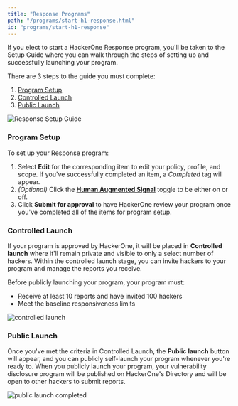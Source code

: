 ```yaml
---
title: "Response Programs"
path: "/programs/start-h1-response.html"
id: "programs/start-h1-response"
---
```


If you elect to start a HackerOne Response program, you'll be taken to the Setup Guide where you can walk through the steps of setting up and successfully launching your program.

There are 3 steps to the guide you must complete:
1. [Program Setup](#program-setup)
2. [Controlled Launch](#controlled-launch)
3. [Public Launch](#public-launch)

![Response Setup Guide](./images/h1-response-1.png)

### Program Setup
To set up your Response program:

1. Select **Edit** for the corresponding item to edit your policy, profile, and scope. If you've successfully completed an item, a *Completed* tag will appear.  
3. *(Optional)* Click the **[Human Augmented Signal](human-augmented-signal.html)** toggle to be either on or off.
4. Click **Submit for approval** to have HackerOne review your program once you've completed all of the items for program setup.

### Controlled Launch
If your program is approved by HackerOne, it will be placed in **Controlled launch** where it'll remain private and visible to only a select number of hackers. Within the controlled launch stage, you can invite hackers to your program and manage the reports you receive.

Before publicly launching your program, your program must:
   * Receive at least 10 reports and have invited 100 hackers
   * Meet the baseline responsiveness limits

![controlled launch](./images/h1-response-2.png)

### Public Launch
Once you've met the criteria in Controlled Launch, the **Public launch** button will appear, and you can publicly self-launch your program whenever you're ready to. When you publicly launch your program, your vulnerability disclosure program will be published on HackerOne's Directory and will be open to other hackers to submit reports.

![public launch completed](./images/h1-response-3.png)
